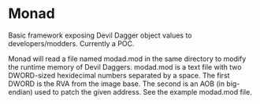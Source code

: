 # Monad
Basic framework exposing Devil Dagger object values to developers/modders. Currently a POC.


Monad will read a file named modad.mod in the same directory to modify the runtime memory of Devil Daggers.
modad.mod is a text file with two DWORD-sized hexidecimal numbers separated by a space. 
The first DWORD is the RVA from the image base. The second is an AOB (in big-endian) used to patch the given address.
See the example modad.mod file.
